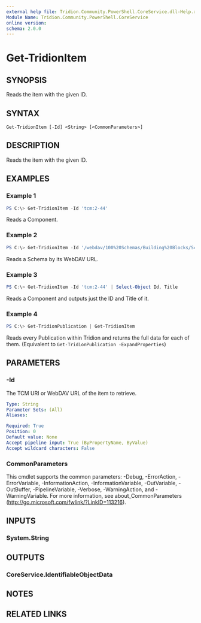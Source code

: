 ```yaml
---
external help file: Tridion.Community.PowerShell.CoreService.dll-Help.xml
Module Name: Tridion.Community.PowerShell.CoreService
online version:
schema: 2.0.0
---
```


# Get-TridionItem

## SYNOPSIS
Reads the item with the given ID.

## SYNTAX

```
Get-TridionItem [-Id] <String> [<CommonParameters>]
```

## DESCRIPTION
Reads the item with the given ID.

## EXAMPLES

### Example 1
```powershell
PS C:\> Get-TridionItem -Id 'tcm:2-44'
```

Reads a Component.

### Example 2
```powershell
PS C:\> Get-TridionItem -Id '/webdav/100%20Schemas/Building%20Blocks/Schemas/Article.xsd'
```

Reads a Schema by its WebDAV URL.

### Example 3
```powershell
PS C:\> Get-TridionItem -Id 'tcm:2-44' | Select-Object Id, Title
```

Reads a Component and outputs just the ID and Title of it.

### Example 4
```powershell
PS C:\> Get-TridionPublication | Get-TridionItem
```

Reads every Publication within Tridion and returns the full data for each of them.
(Equivalent to `Get-TridionPublication -ExpandProperties`)


## PARAMETERS

### -Id
The TCM URI or WebDAV URL of the item to retrieve.

```yaml
Type: String
Parameter Sets: (All)
Aliases:

Required: True
Position: 0
Default value: None
Accept pipeline input: True (ByPropertyName, ByValue)
Accept wildcard characters: False
```

### CommonParameters
This cmdlet supports the common parameters: -Debug, -ErrorAction, -ErrorVariable, -InformationAction, -InformationVariable, -OutVariable, -OutBuffer, -PipelineVariable, -Verbose, -WarningAction, and -WarningVariable.
For more information, see about_CommonParameters (http://go.microsoft.com/fwlink/?LinkID=113216).

## INPUTS

### System.String


## OUTPUTS

### CoreService.IdentifiableObjectData


## NOTES

## RELATED LINKS
